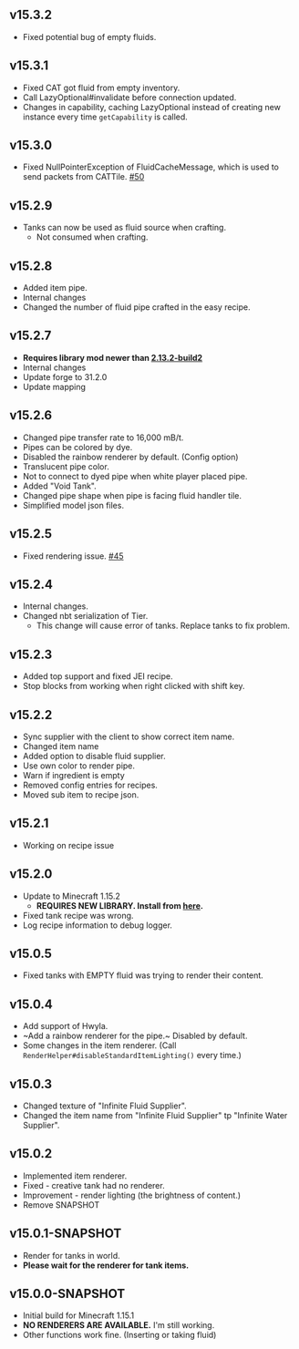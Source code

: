 ## v15.3.2
* Fixed potential bug of empty fluids.

## v15.3.1
* Fixed CAT got fluid from empty inventory.
* Call LazyOptional#invalidate before connection updated.
* Changes in capability, caching LazyOptional instead of creating new instance every time `getCapability` is called.

## v15.3.0
* Fixed NullPointerException of FluidCacheMessage, which is used to send packets from CATTile. 
[#50](https://github.com/Kotori316/FluidTank/issues/50)

## v15.2.9
* Tanks can now be used as fluid source when crafting.
  * Not consumed when crafting.

## v15.2.8
* Added item pipe.
* Internal changes
* Changed the number of fluid pipe crafted in the easy recipe.

## v15.2.7
* **Requires library mod newer than [2.13.2-build2](https://www.curseforge.com/minecraft/mc-mods/scalable-cats-force/files/2954109)**
* Internal changes
* Update forge to 31.2.0
* Update mapping

## v15.2.6
* Changed pipe transfer rate to 16,000 mB/t.
* Pipes can be colored by dye.
* Disabled the rainbow renderer by default. (Config option)
* Translucent pipe color.
* Not to connect to dyed pipe when white player placed pipe.
* Added "Void Tank".
* Changed pipe shape when pipe is facing fluid handler tile.
* Simplified model json files.

## v15.2.5
* Fixed rendering issue. [#45](https://github.com/Kotori316/FluidTank/issues/45)

## v15.2.4
* Internal changes.
* Changed nbt serialization of Tier.
  * This change will cause error of tanks. Replace tanks to fix problem.

## v15.2.3
* Added top support and fixed JEI recipe.
* Stop blocks from working when right clicked with shift key.

## v15.2.2
* Sync supplier with the client to show correct item name.
* Changed item name
* Added option to disable fluid supplier.
* Use own color to render pipe.
* Warn if ingredient is empty
* Removed config entries for recipes.
* Moved sub item to recipe json.

## v15.2.1
* Working on recipe issue
## v15.2.0
* Update to Minecraft 1.15.2
  * **REQUIRES NEW LIBRARY. Install from [here](https://www.curseforge.com/minecraft/mc-mods/scalable-cats-force/files/2871351).**
* Fixed tank recipe was wrong.
* Log recipe information to debug logger.
## v15.0.5
- Fixed tanks with EMPTY fluid was trying to render their content.
## v15.0.4
- Add support of Hwyla.
- ~Add a rainbow renderer for the pipe.~ Disabled by default.
- Some changes in the item renderer. (Call `RenderHelper#disableStandardItemLighting()` every time.)
## v15.0.3
- Changed texture of "Infinite Fluid Supplier".
- Changed the item name from "Infinite Fluid Supplier" tp "Infinite Water Supplier".
## v15.0.2
- Implemented item renderer.
- Fixed - creative tank had no renderer.
- Improvement - render lighting (the brightness of content.)
- Remove SNAPSHOT
## v15.0.1-SNAPSHOT
- Render for tanks in world.
- **Please wait for the renderer for tank items.**

## v15.0.0-SNAPSHOT
- Initial build for Minecraft 1.15.1
- **NO RENDERERS ARE AVAILABLE.** I'm still working.
- Other functions work fine. (Inserting or taking fluid)
